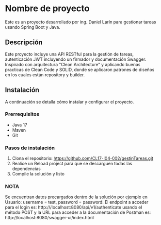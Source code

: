 # Nombre de proyecto

Este es un proyecto desarrollado por ing. Daniel Larín para gestionar tareas usando Spring Boot y Java.

## Descripción

Este proyecto incluye una API RESTful para la gestión de tareas, autenticación JWT incluyendo un firmador y documentación Swagger. Inspirado con
arquitectura "Clean Architecture" y aplicando buenas practicas de Clean Code
y SOLID, donde se aplicaron patrones de diseños en los cuales están repository y builder.

## Instalación

A continuación se detalla cómo instalar y configurar el proyecto.

### Prerrequisitos

- Java 17
- Maven
- Git

### Pasos de instalación

1. Clona el repositorio: https://github.com/CL17-I04-002/gestinTareas.git
2. Realice un Reload project para que se descarguen todas las dependencias
3. Compile la solución y listo

### NOTA
Se encuentran datos precargados dentro de la solución por ejemplo en Usuario: username = test, password = password.
El endpoint a acceder para el login es: http:///localhost:8080/api/v1/authenticate usando el método POST y
la URL para acceder a la documentación de Postman es: http://localhost:8080/swagger-ui/index.html